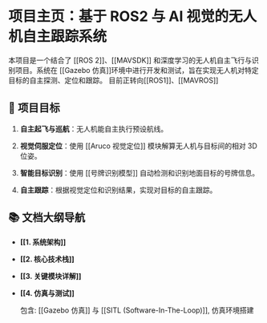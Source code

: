 # 项目主页：基于 ROS2 与 AI 视觉的无人机自主跟踪系统

本项目是一个结合了 [[ROS 2]]、[[MAVSDK]] 和深度学习的无人机自主飞行与识别项目。系统在 [[Gazebo 仿真]]环境中进行开发和测试，旨在实现无人机对特定目标的自主探测、定位和跟踪。
目前正转向[[ROS1]]、[[MAVROS]]

## 🎯 项目目标

1. **自主起飞与巡航**：无人机能自主执行预设航线。
    
2. **视觉伺服定位**：使用 [[Aruco 视觉定位]] 模块解算无人机与目标间的相对 3D 位姿。
    
3. **智能目标识别**：使用 [[号牌识别模型]] 自动检测和识别地面目标的号牌信息。
    
4. **自主跟踪**：根据视觉定位和识别结果，实现对目标的自主跟踪。
    

## 📚 文档大纲导航

- **[[1. 系统架构]]**
    
- **[[2. 核心技术栈]]**
    
- **[[3. 关键模块详解]]**
    
- **[[4. 仿真与测试]]**
    
    包含: [[Gazebo 仿真]] 与 [[SITL (Software-In-The-Loop)]], 仿真环境搭建

